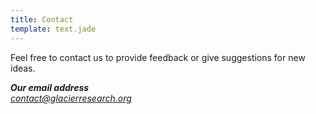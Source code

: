 ```yaml
---
title: Contact
template: text.jade
---
```


Feel free to contact us to provide feedback or give suggestions for new ideas.

<address>
  <strong>Our email address</strong><br>
  <a href="mailto:contact@glacierresearch.org">contact@glacierresearch.org</a>
</address>
